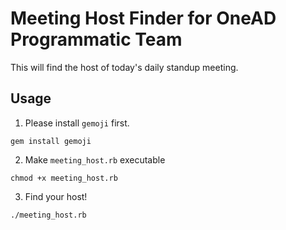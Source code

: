 # Meeting Host Finder for OneAD Programmatic Team

This will find the host of today's daily standup meeting.

## Usage

1. Please install `gemoji` first.

  `gem install gemoji`

2. Make `meeting_host.rb` executable

  `chmod +x meeting_host.rb`

3. Find your host!

  `./meeting_host.rb`
